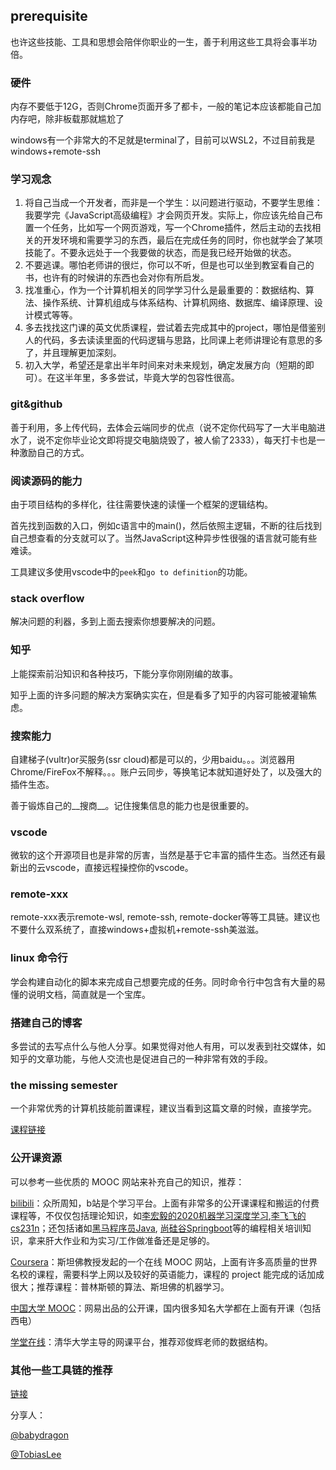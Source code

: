 ## prerequisite

也许这些技能、工具和思想会陪伴你职业的一生，善于利用这些工具将会事半功倍。

### 硬件

内存不要低于12G，否则Chrome页面开多了都卡，一般的笔记本应该都能自己加内存吧，除非板载那就尴尬了

windows有一个非常大的不足就是terminal了，目前可以WSL2，不过目前我是windows+remote-ssh

### 学习观念

1. 将自己当成一个开发者，而非是一个学生：以问题进行驱动，不要学生思维：我要学完《JavaScript高级编程》才会网页开发。实际上，你应该先给自己布置一个任务，比如写一个网页游戏，写一个Chrome插件，然后主动的去找相关的开发环境和需要学习的东西，最后在完成任务的同时，你也就学会了某项技能了。不要永远处于一个我要做的状态，而是我已经开始做的状态。
2. 不要逃课。哪怕老师讲的很烂，你可以不听，但是也可以坐到教室看自己的书，也许有的时候讲的东西也会对你有所启发。
3. 找准重心，作为一个计算机相关的同学学习什么是最重要的：数据结构、算法、操作系统、计算机组成与体系结构、计算机网络、数据库、编译原理、设计模式等等。
4. 多去找找这门课的英文优质课程，尝试着去完成其中的project，哪怕是借鉴别人的代码，多去读读里面的代码逻辑与思路，比同课上老师讲理论有意思的多了，并且理解更加深刻。
5. 初入大学，希望还是拿出半年时间来对未来规划，确定发展方向（短期的即可）。在这半年里，多多尝试，毕竟大学的包容性很高。

### git&github

善于利用，多上传代码，去体会云端同步的优点（说不定你代码写了一大半电脑进水了，说不定你毕业论文即将提交电脑烧毁了，被人偷了2333），每天打卡也是一种激励自己的方式。

### 阅读源码的能力

由于项目结构的多样化，往往需要快速的读懂一个框架的逻辑结构。

首先找到函数的入口，例如c语言中的main()，然后依照主逻辑，不断的往后找到自己想查看的分支就可以了。当然JavaScript这种异步性很强的语言就可能有些难读。

工具建议多使用vscode中的`peek`和`go to definition`的功能。

### stack overflow

解决问题的利器，多到上面去搜索你想要解决的问题。

### 知乎

上能探索前沿知识和各种技巧，下能分享你刚刚编的故事。

知乎上面的许多问题的解决方案确实实在，但是看多了知乎的内容可能被灌输焦虑。

### 搜索能力

自建梯子(vultr)or买服务(ssr cloud)都是可以的，少用baidu。。。浏览器用Chrome/FireFox不解释。。。账户云同步，等换笔记本就知道好处了，以及强大的插件生态。

善于锻炼自己的__搜商__。记住搜集信息的能力也是很重要的。

### vscode

微软的这个开源项目也是非常的厉害，当然是基于它丰富的插件生态。当然还有最新出的云vscode，直接远程操控你的vscode。

### remote-xxx

remote-xxx表示remote-wsl, remote-ssh, remote-docker等等工具链。建议也不要什么双系统了，直接windows+虚拟机+remote-ssh美滋滋。

### linux 命令行

学会构建自动化的脚本来完成自己想要完成的任务。同时命令行中包含有大量的易懂的说明文档，简直就是一个宝库。

### 搭建自己的博客

多尝试的去写点什么与他人分享。如果觉得对他人有用，可以发表到社交媒体，如知乎的文章功能，与他人交流也是促进自己的一种非常有效的手段。

### the missing semester

一个非常优秀的计算机技能前置课程，建议当看到这篇文章的时候，直接学完。

[课程链接](<https://missing.csail.mit.edu/>)

### 公开课资源

可以参考一些优质的 MOOC 网站来补充自己的知识，推荐：

[bilibili](https://www.bilibili.com/)：众所周知，b站是个学习平台。上面有非常多的公开课课程和搬运的付费课程等，不仅仅包括理论知识，如[李宏毅的2020机器学习深度学习](https://www.bilibili.com/video/BV1JE411g7XF?from=search&seid=11113344613577081409),[李飞飞的cs231n](https://www.bilibili.com/video/BV1nJ411z7fe?from=search&seid=12406743276456753468)；还包括诸如[黑马程序员Java](https://www.bilibili.com/video/BV1uJ411k7wy?from=search&seid=2796356038977621048), [尚硅谷Springboot](https://www.bilibili.com/video/BV1Et411Y7tQ?from=search&seid=7998229212713178855)等的编程相关培训知识，拿来肝大作业和为实习/工作做准备还是足够的。

[Coursera](https://www.course.org)：斯坦佛教授发起的一个在线 MOOC 网站，上面有许多高质量的世界名校的课程，需要科学上网以及较好的英语能力，课程的 project 能完成的话加成很大；推荐课程：普林斯顿的算法、斯坦佛的机器学习。

[中国大学 MOOC](https://www.icourse163.org/)：网易出品的公开课，国内很多知名大学都在上面有开课（包括西电）

[学堂在线](http://www.xuetangx.com/)：清华大学主导的网课平台，推荐邓俊辉老师的数据结构。

### 其他一些工具链的推荐

[链接](<https://myskilltree.readthedocs.io/zh_CN/latest/2_setup/setup.html>)





分享人：

[@babydragon](<https://github.com/baolintian>)

[@TobiasLee](https://github.com/TobiasLee)

